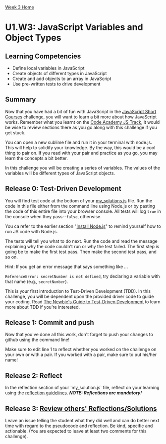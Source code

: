 [Week 3 Home](../)

# U1.W3: JavaScript Variables and Object Types

## Learning Competencies
- Define local variables in JavaScript
- Create objects of different types in JavaScript
- Create and add objects to an array in JavaScript
- Use pre-written tests to drive development

## Summary
Now that you have had a bit of fun with JavaScript in the [JavaScript Short Courses](../2_code_combat) 
challenge, you will want to learn a bit more about how JavaScript works. Remember what you learnt on the [Code Academy JS Track](http://www.codecademy.com/tracks/javascript), it would be wise to review sections there as you go along with this challenge if you get stuck.

You can open a new sublime file and run it in your terminal with node.js. 
This will help to solidify your knowledge. By the way, this would be a cool thing to pair on. 
If you read with your pair and practice as you go, you may learn the concepts a bit better.  

In this challenge you will be creating a series of variables. The values of the variables 
will be different types of JavaScript objects.

## Release 0: Test-Driven Development

You will find test code at the bottom of your [my_solutions.js](my_solutions.js) file. Run the code in this file either from the command line 
using Node.js or by pasting the code of this entire file into your browser console. All tests will log `true` in the console when they pass--`false`, otherwise.

You ca refer to the earlier section "[Install Node.js](../reading_material/install_node.md)" to remind yourself how to run JS code with Node.js.

The tests will tell you what to do next.  Run the code and read the message explaining 
why the code couldn't run or why the test failed.  The first step is going be to make 
the first test pass.  Then make the second test pass, and so on.

Hint: If you get an error message that says something like ...

`ReferenceError: secretNumber is not defined`, try declaring a variable with that name (e.g., `secretNumber`).

This is your first introduction to Test-Driven Development (TDD). In this challenge, you will be dependent upon the provided driver code to guide your coding. Read [The Newbie's Guide to Test-Driven Development](http://code.tutsplus.com/tutorials/the-newbies-guide-to-test-driven-development--net-13835) to learn more about TDD if you're interested. 

## Release 1: Commit and push
Now that you've done all this work, don't forget to push your changes to github using the command line!

Make sure to edit line 1 to reflect whether you worked on the challenge on your own or with a pair. If you worked with a pair, make sure to put his/her name!

## Release 2: Reflect
In the reflection section of your 'my_solution.js` file, reflect on your learning using the [reflection guidelines](https://github.com/kereru-2014/phase_0_handbook/blob/master/coding_references/reflection_guidelines.md). ***NOTE: Reflections are mandatory!***

## Release 3: [Review others' Reflections/Solutions](https://github.com/kereru-2014/phase_0_handbook/blob/master/coding_references/review.md)

Leave an issue telling the student what they did well and can do better next time with regard to the pseudocode and reflection. Be kind, specific and actionable. (You are expected to leave at least two comments for this challenge).



